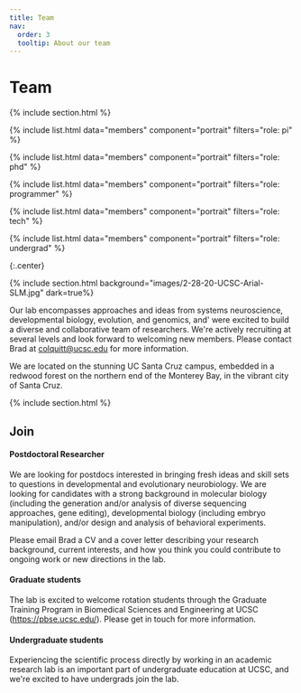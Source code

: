 ```yaml
---
title: Team
nav:
  order: 3
  tooltip: About our team
---
```


# <i class="fas fa-users"></i>Team

{% include section.html %}

{%
include list.html
data="members"
component="portrait"
filters="role: pi"
%}

{%
include list.html
data="members"
component="portrait"
filters="role: phd"
%}

{%
include list.html
data="members"
component="portrait"
filters="role: programmer"
%}

{%
include list.html
data="members"
component="portrait"
filters="role: tech"
%}

{%
include list.html
data="members"
component="portrait"
filters="role: undergrad"
%}

{:.center}

{% include section.html background="images/2-28-20-UCSC-Arial-SLM.jpg" dark=true%}

Our lab encompasses approaches and ideas from systems neuroscience, developmental biology, evolution, and genomics, and' were excited to build a diverse and collaborative team of researchers. We're actively recruiting at several levels and look forward to welcoming new members. Please contact Brad at colquitt@ucsc.edu for more information.

We are located on the stunning UC Santa Cruz campus, embedded in a redwood forest on the northern end of the Monterey Bay, in the vibrant city of Santa Cruz.

{% include section.html %}

## Join

#### Postdoctoral Researcher

We are looking for postdocs interested in bringing fresh ideas and skill sets to questions in developmental and evolutionary neurobiology. We are looking for candidates with a strong background in molecular biology (including the generation and/or analysis of diverse sequencing approaches, gene editing), developmental biology (including embryo manipulation), and/or design and analysis of behavioral experiments.

Please email Brad a CV and a cover letter describing your research background, current interests, and how you think you could contribute to ongoing work or new directions in the lab.

#### Graduate students

The lab is excited to welcome rotation students through the Graduate Training Program in Biomedical Sciences and Engineering at UCSC (https://pbse.ucsc.edu/). Please get in touch for more information.

#### Undergraduate students

Experiencing the scientific process directly by working in an academic research lab is an important part of undergraduate education at UCSC, and we're excited to have undergrads join the lab.

